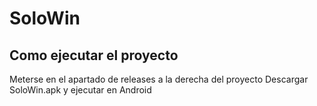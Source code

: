 # SoloWin

## Como ejecutar el proyecto

Meterse en el apartado de releases a la derecha del proyecto
Descargar SoloWin.apk y ejecutar en Android
